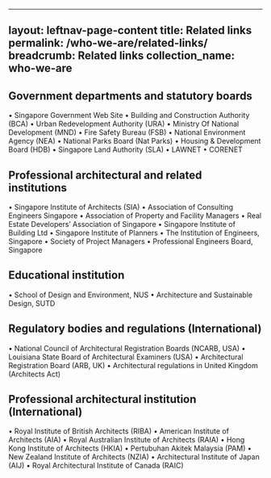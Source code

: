
---
layout: leftnav-page-content
title: Related links
permalink: /who-we-are/related-links/
breadcrumb: Related links 
collection_name: who-we-are
---

## Government departments and statutory boards ##
•	Singapore Government Web Site
•	Building and Construction Authority (BCA)
•	Urban Redevelopment Authority (URA)
•	Ministry Of National Development (MND)
•	Fire Safety Bureau (FSB)
•	National Environment Agency (NEA)
•	National Parks Board (Nat Parks)
•	Housing & Development Board (HDB)
•	Singapore Land Authority (SLA)
•	LAWNET
•	CORENET
 
## Professional architectural and related institutions ##
•	Singapore Institute of Architects (SIA)
•	Association of Consulting Engineers Singapore 
•	Association of Property and Facility Managers
•	Real Estate Developers’ Association of Singapore 
•	Singapore Institute of Building Ltd
•	Singapore Institute of Planners
•	The Institution of Engineers, Singapore
•	Society of Project Managers
•	Professional Engineers Board, Singapore 
 
## Educational institution ##
•	School of Design and Environment, NUS
•	Architecture and Sustainable Design, SUTD
 
## Regulatory bodies and regulations (International) ##
•	National Council of Architectural Registration Boards (NCARB, USA)
•	Louisiana State Board of Architectural Examiners (USA)
•	Architectural Registration Board (ARB, UK)
•	Architectural regulations in United Kingdom (Architects Act)
 
## Professional architectural institution (International) ##
•	Royal Institute of British Architects (RIBA)
•	American Institute of Architects (AIA)
•	Royal Australian Institute of Architects (RAIA)
•	Hong Kong Institute of Architects (HKIA)
•	Pertubuhan Akitek Malaysia (PAM)
•	New Zealand Institute of Architects (NZIA)
•	Architectural Institute of Japan (AIJ)
•	Royal Architectural Institute of Canada (RAIC)
